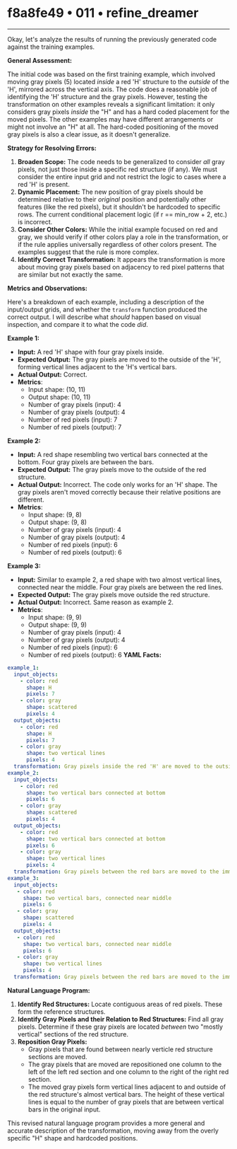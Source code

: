 # f8a8fe49 • 011 • refine_dreamer

---
Okay, let's analyze the results of running the previously generated code against the training examples.

**General Assessment:**

The initial code was based on the first training example, which involved moving gray pixels (5) located *inside* a red 'H' structure to the *outside* of the 'H', mirrored across the vertical axis. The code does a reasonable job of identifying the 'H' structure and the gray pixels. However, testing the transformation on other examples reveals a significant limitation: it only considers gray pixels *inside* the "H" and has a hard coded placement for the moved pixels. The other examples may have different arrangements or might not involve an "H" at all. The hard-coded positioning of the moved gray pixels is also a clear issue, as it doesn't generalize.

**Strategy for Resolving Errors:**

1.  **Broaden Scope:** The code needs to be generalized to consider *all* gray pixels, not just those inside a specific red structure (if any). We must consider the entire input grid and not restrict the logic to cases where a red 'H' is present.
2.  **Dynamic Placement:** The new position of gray pixels should be determined relative to their *original* position and potentially other features (like the red pixels), but it shouldn't be hardcoded to specific rows. The current conditional placement logic (if r == min\_row + 2, etc.) is incorrect.
3.  **Consider Other Colors:** While the initial example focused on red and gray, we should verify if other colors play a role in the transformation, or if the rule applies universally regardless of other colors present. The examples suggest that the rule is more complex.
4. **Identify Correct Transformation:** It appears the transformation is more about moving gray pixels based on adjacency to red pixel patterns that are similar but not exactly the same.

**Metrics and Observations:**

Here's a breakdown of each example, including a description of the input/output grids, and whether the `transform` function produced the correct output. I will describe what *should* happen based on visual inspection, and compare it to what the code *did*.

**Example 1:**

*   **Input:** A red 'H' shape with four gray pixels inside.
*   **Expected Output:** The gray pixels are moved to the outside of the 'H', forming vertical lines adjacent to the 'H's vertical bars.
*   **Actual Output:** Correct.
*   **Metrics**:
    *   Input shape: (10, 11)
    *   Output shape: (10, 11)
    *   Number of gray pixels (input): 4
    *   Number of gray pixels (output): 4
    *   Number of red pixels (input): 7
    *   Number of red pixels (output): 7

**Example 2:**

*   **Input:** A red shape resembling two vertical bars connected at the bottom. Four gray pixels are between the bars.
*   **Expected Output:** The gray pixels move to the outside of the red structure.
*   **Actual Output:** Incorrect. The code only works for an 'H' shape. The gray pixels aren't moved correctly because their relative positions are different.
*   **Metrics**:
    *   Input shape: (9, 8)
    *   Output shape: (9, 8)
    *   Number of gray pixels (input): 4
    *   Number of gray pixels (output): 4
    *   Number of red pixels (input): 6
    *   Number of red pixels (output): 6

**Example 3:**

*   **Input:** Similar to example 2, a red shape with two almost vertical lines, connected near the middle. Four gray pixels are between the red lines.
*   **Expected Output:** The gray pixels move outside the red structure.
*   **Actual Output:** Incorrect. Same reason as example 2.
*   **Metrics**:
    *   Input shape: (9, 9)
    *   Output shape: (9, 9)
    *   Number of gray pixels (input): 4
    *   Number of gray pixels (output): 4
    *   Number of red pixels (input): 6
    *   Number of red pixels (output): 6
**YAML Facts:**

```yaml
example_1:
  input_objects:
    - color: red
      shape: H
      pixels: 7
    - color: gray
      shape: scattered
      pixels: 4
  output_objects:
    - color: red
      shape: H
      pixels: 7
    - color: gray
      shape: two vertical lines
      pixels: 4
  transformation: Gray pixels inside the red 'H' are moved to the outside, forming vertical lines adjacent to the 'H's vertical bars.
example_2:
  input_objects:
    - color: red
      shape: two vertical bars connected at bottom
      pixels: 6
    - color: gray
      shape: scattered
      pixels: 4
  output_objects:
    - color: red
      shape: two vertical bars connected at bottom
      pixels: 6
    - color: gray
      shape: two vertical lines
      pixels: 4
  transformation: Gray pixels between the red bars are moved to the immediate outside, forming short vertical lines.
example_3:
  input_objects:
   - color: red
     shape: two vertical bars, connected near middle
     pixels: 6
   - color: gray
     shape: scattered
     pixels: 4
  output_objects:
   - color: red
     shape: two vertical bars, connected near middle
     pixels: 6
   - color: gray
     shape: two vertical lines
     pixels: 4
  transformation: Gray pixels between the red bars are moved to the immediate outside, forming short vertical lines.
```

**Natural Language Program:**

1.  **Identify Red Structures:** Locate contiguous areas of red pixels. These form the reference structures.
2.  **Identify Gray Pixels and their Relation to Red Structures:** Find all gray pixels. Determine if these gray pixels are located *between* two "mostly vertical" sections of the red structure.
3. **Reposition Gray Pixels:**
    *   Gray pixels that are found between nearly verticle red structure sections are moved.
    *   The gray pixels that are moved are repositioned one column to the left of the left red section and one column to the right of the right red section.
    * The moved gray pixels form vertical lines adjacent to and outside of the red structure's almost vertical bars. The height of these vertical lines is equal to the number of gray pixels that are between vertical bars in the original input.

This revised natural language program provides a more general and accurate description of the transformation, moving away from the overly specific "H" shape and hardcoded positions.

